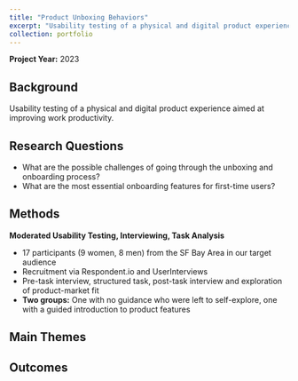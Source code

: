 ```yaml
---
title: "Product Unboxing Behaviors"
excerpt: "Usability testing of a physical and digital product experience aimed at improving work productivity. <br><br><img src='/images/CoverImages/Unboxing_Cover.png' alt = 'Evaluative Research. Product Unboxing Behaviors. Evaluating new user product unboxing experience and first-time use. Usability Testing, Behavioral, Mixed-Methods'>"
collection: portfolio
---
```

**Project Year:** 2023 <br>

## Background
Usability testing of a physical and digital product experience aimed at improving work productivity.


## Research Questions
- What are the possible challenges of going through the unboxing and onboarding process?
- What are the most essential onboarding features for first-time users? 


## Methods
**Moderated Usability Testing, Interviewing, Task Analysis**
- 17 participants (9 women, 8 men) from the SF Bay Area in our target audience
- Recruitment via Respondent.io and UserInterviews
- Pre-task interview, structured task, post-task interview and exploration of product-market fit
- **Two groups:** One with no guidance who were left to self-explore, one with a guided introduction to product features


## Main Themes


## Outcomes
